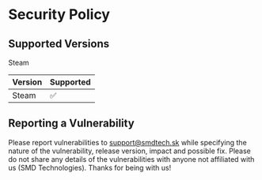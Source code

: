 # Security Policy

## Supported Versions

Steam

| Version | Supported          |
| ------- | ------------------ |
| Steam   | :white_check_mark: |

## Reporting a Vulnerability

Please report vulnerabilities to support@smdtech.sk while specifying the nature of the vulnerability, release version, impact and possible fix.
Please do not share any details of the vulnerabilities with anyone not affiliated with us (SMD Technologies).
Thanks for being with us!
